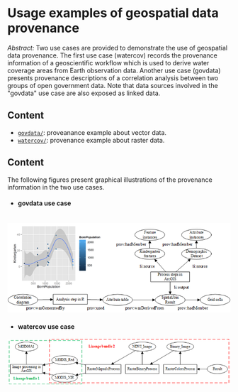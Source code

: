 Usage examples of geospatial data provenance
=============================================
*Abstract:* Two use cases are provided to demonstrate the use of geospatial data provenance. The first use case (watercov) records 
the provenance information of a geoscientific workflow which is used to derive water coverage areas from Earth observation data. 
Another use case (govdata) presents provenance descriptions of a correlation analysis between two groups of open government data.
Note that data sources involved in the "govdata" use case are also exposed as linked data. 

Content
----------------------
- [`govdata/`](govdata): proveanance example about vector data.
- [`watercov/`](watercov): provenance example about raster data.

Content
----------------------
The following figures present graphical illustrations of the provenance information in the two use cases.
 - #### govdata use case    
   ![govdata illustration](govdata/graphical_illustration_of_provenance.png "govdata illustration")
 -  #### watercov use case    
   ![watercov illustration](watercov/provenance_illustration.png "watercov illustration")

